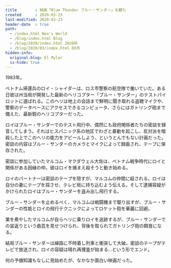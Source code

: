 ```yaml
---
title        : 映画「Blue Thunder ブルー・サンダー」を観た
created      : 2020-03-23
last-modified: 2020-03-23
header-date  : true
path:
  - /index.html Neo's World
  - /blog/index.html Blog
  - /blog/2020/index.html 2020年
  - /blog/2020/03/index.html 03月
hidden-info:
  original-blog: El Mylar
  is-hide: true
---
```


1983年。

ベトナム帰還兵のロイ・シャイダーは、ロス市警察の航空隊で働いていた。ある日彼は州当局が開発した最新のヘリコプター「ブルー・サンダー」のテストパイロットに選ばれる。このヘリは地上の会話まで鮮明に聞き取れる盗聴マイクや、警察のデータベースにアクセスできるコンピュータ、さらにはガトリング砲まで備えた、最新鋭のヘリコプターだった。

ロイはブルー・サンダーでのテスト飛行中、偶然にも政府関係者たちの密談を録音してしまう。それはヒスパニック系の地区でわざと暴動を起こし、反対派を暗殺した上でこのヘリの能力をアピールしよう、というとんでもない計画だった。密談の内容はブルー・サンダーのカメラとマイクによって録画され、テープに保存された。

密談に参加していたマルコム・マクダウェル大佐は、ベトナム戦争時代にロイと関係がある因縁の仲。彼はロイを捕まえ殺そうと動き始める。

ロイのパートナーは密談のテープを隠すが、マルコムの仲間に殺される。ロイは自分の妻にテープを探させ、テレビ局に持ち込むよう伝える。そして逮捕容疑がかけられたロイはブルー・サンダーを盗み出し飛行する。

ブルー・サンダーを止めるべく、マルコムは戦闘機まで駆り出すが、ブルー・サンダーの性能とロイの飛行テクニックによってロケット砲を華麗に回避。

業を煮やしたマルコムが自らヘリに乗りロイを追跡するが、ブルー・サンダーでの宙返りという曲芸を見せつけられ、背後を取られてガトリング砲の餌食になる。

結局ブルー・サンダーは線路に不時着し列車と衝突して大破。密談のテープがテレビで放送され、ロイの容疑は晴れ再捜査が始まる…という形でエンド。

何の予備知識もなしに見始めたが、なかなか面白い映画だった。
